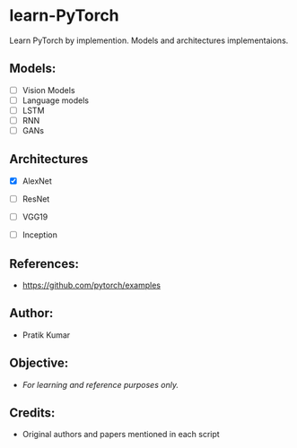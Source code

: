 # learn-PyTorch

Learn PyTorch by implemention. Models and architectures implementaions.

## Models: 

- [ ] Vision Models
- [ ] Language models 
- [ ] LSTM
- [ ] RNN
- [ ] GANs

## Architectures

- [x] AlexNet
- [ ] ResNet
- [ ] VGG19 
- [ ] Inception


## References: 
 - https://github.com/pytorch/examples
 
## Author: 
 - Pratik Kumar
 
## Objective: 
 - *For learning and reference purposes only.*
 
## Credits:
 - Original authors and papers mentioned in each script
